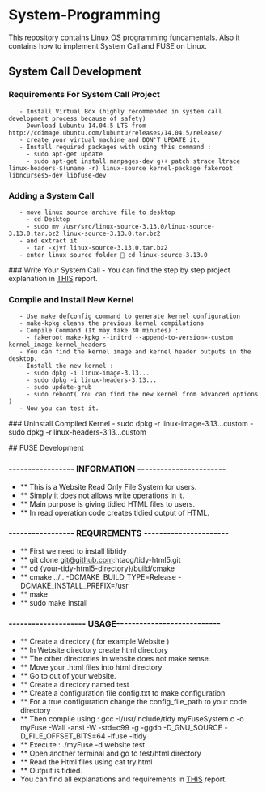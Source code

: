 # System-Programming
This repository contains Linux OS programming fundamentals. Also it contains how to implement System Call  and FUSE on Linux.

## System Call Development
   ### Requirements For System Call Project 
       - Install Virtual Box (highly recommended in system call development process because of safety)
       - Download Lubuntu 14.04.5 LTS from http://cdimage.ubuntu.com/lubuntu/releases/14.04.5/release/
       - create your virtual machine and DON'T UPDATE it.
       - Install required packages with using this command : 
         - sudo apt-get update
         - sudo apt-get install manpages-dev g++ patch strace ltrace linux-headers-$(uname -r) linux-source kernel-package fakeroot libncurses5-dev libfuse-dev
         
   ### Adding a System Call
       - move linux source archive file to desktop
         - cd Desktop
         - sudo mv /usr/src/linux-source-3.13.0/linux-source- 3.13.0.tar.bz2 linux-source-3.13.0.tar.bz2
       - and extract it
         - tar -xjvf linux-source-3.13.0.tar.bz2
       - enter linux source folder  cd linux-source-3.13.0
       
   ### Write Your System Call 
       - You can find the step by step project explanation in [THIS](SystemCall/STEP_BY_STEP_REPORT.pdf) report. 
    
   ### Compile and Install New Kernel 
       - Use make defconfig command to generate kernel configuration 
       - make-kpkg cleans the previous kernel compilations
       - Compile Command (It may take 30 minutes) : 
         - fakeroot make-kpkg --initrd --append-to-version=-custom kernel_image kernel_headers
       - You can find the kernel image and kernel header outputs in the desktop.
       - Install the new kernel : 
         - sudo dpkg -i linux-image-3.13...
         - sudo dpkg -i linux-headers-3.13...
         - sudo update-grub
         - sudo reboot( You can find the new kernel from advanced options )
       - Now you can test it.
      
   ### Uninstall Compiled Kernel
       - sudo dpkg -r linux-image-3.13...custom
       - sudo dpkg -r linux-headers-3.13...custom
  
## FUSE Development
   ### ----------------- INFORMATION -----------------------
   - ** This is a Website Read Only File System for users.
   - ** Simply it does not allows write operations in it.
   - ** Main purpose is giving tidied HTML files to users.
   - ** In read operation code creates tidied output of HTML.
   ### ----------------- REQUIREMENTS ----------------------
   - ** First we need to install libtidy 
   - ** git clone git@github.com:htacg/tidy-html5.git
   - ** cd {your-tidy-html5-directory}/build/cmake
   - ** cmake ../.. -DCMAKE_BUILD_TYPE=Release -DCMAKE_INSTALL_PREFIX=/usr
   - ** make
   - ** sudo make install
   ### -------------------- USAGE---------------------------
   - ** Create a directory ( for example  Website ) 
   - ** In Website directory create html directory 
   - ** The other directories in website does not make sense.
   - ** Move your .html files into html directory
   - ** Go to out of your website.  
   - ** Create a directory named test
   - ** Create a configuration file config.txt to make configuration
   - ** For a true configuration change the config_file_path to your code directory
   - ** Then compile using : gcc -I/usr/include/tidy myFuseSystem.c -o myFuse -Wall -ansi -W -std=c99 -g -ggdb -D_GNU_SOURCE -D_FILE_OFFSET_BITS=64 -lfuse -ltidy
   - ** Execute : ./myFuse -d website test
   - ** Open another terminal and go to test/html directory
   - ** Read the Html files using cat try.html 
   - ** Output is tidied.
   - You can find all explanations and requirements in [THIS](FUSE/fuseSystem.pdf) report. 
